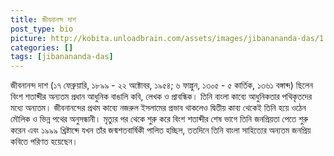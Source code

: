```yaml
---
title: জীবনানন্দ দাশ
post_type: bio
picture: http://kobita.unloadbrain.com/assets/images/jibanananda-das/1.jpg
categories: []
tags: [jibanananda-das]
---
```

জীবনানন্দ দাশ (১৭ ফেব্রুয়ারি, ১৮৯৯ - ২২ অক্টোবর, ১৯৫৪; ৬ ফাল্গুন, ১৩০৫ - ৫ কার্তিক, ১৩৬১ বঙ্গাব্দ) ছিলেন বিংশ শতাব্দীর অন্যতম প্রধান আধুনিক বাঙালি কবি, লেখক ও প্রাবন্ধিক। তিনি বাংলা 
কাব্যে আধুনিকতার পথিকৃতদের মধ্যে অন্যতম। জীবনানন্দের প্রথম কাব্যে নজরুল ইসলামের প্রভাব থাকলেও দ্বিতীয় কাব্য থেকেই তিনি হয়ে ওঠেন মৌলিক ও ভিন্ন পথের অনুসন্ধানী। মৃত্যুর পর থেকে শুরু করে 
বিংশ শতাব্দীর শেষ ভাগে তিনি জনপ্রিয়তা পেতে শুরু করেন এবং ১৯৯৯ খ্রিষ্টাব্দে যখন তাঁর জন্মশতবার্ষিকী পালিত হচ্ছিল, ততদিনে তিনি বাংলা সাহিত্যের অন্যতম জনপ্রিয় কবিতে পরিণত হয়েছেন।